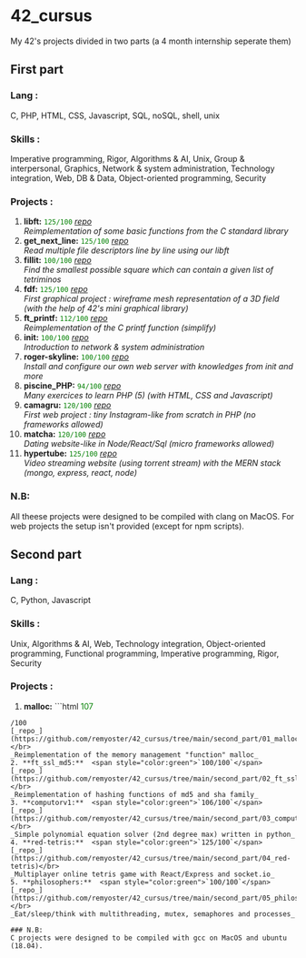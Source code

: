 # 42_cursus
My 42's projects divided in two parts (a 4 month internship seperate them)

## First part
### Lang : 
C, PHP, HTML, CSS, Javascript, SQL, noSQL, shell, unix</br>

### Skills :
Imperative programming, Rigor, Algorithms & AI, Unix, Group & interpersonal, Graphics, Network & system administration, Technology integration, Web, DB & Data, Object-oriented programming, Security

### Projects :
1. **libft:**  <span style="color:green">`125/100`</span> 
[_repo_](https://github.com/remyoster/42_cursus/tree/main/first_part/01_libft)</br>
_Reimplementation of some basic functions from the C standard library_
2. **get_next_line:**  <span style="color:green">`125/100`</span> 
[_repo_](https://github.com/remyoster/42_cursus/tree/main/first_part/02_gnl)</br>
_Read multiple file descriptors line by line using our libft_
3. **fillit:**  <span style="color:green">`100/100`</span> 
[_repo_](https://github.com/remyoster/42_cursus/tree/main/first_part/03_fillit)</br>
_Find the smallest possible square which can contain a given list of tetriminos_
4. **fdf:**  <span style="color:green">`125/100`</span> 
[_repo_](https://github.com/remyoster/42_cursus/tree/main/first_part/04_fdf)</br>
_First graphical project : wireframe mesh representation of a 3D field (with the help of 42's mini graphical library)_
5. **ft_printf:**  <span style="color:green">`112/100`</span> 
[_repo_](https://github.com/remyoster/42_cursus/tree/main/first_part/05_ft_printf)</br>
_Reimplementation of the C printf function (simplify)_
6. **init:**  <span style="color:green">`100/100`</span> 
[_repo_](https://github.com/remyoster/42_cursus/tree/main/first_part/06_init)</br>
_Introduction to network & system administration_
7. **roger-skyline:**  <span style="color:green">`100/100`</span> 
[_repo_](https://github.com/remyoster/42_cursus/tree/main/first_part/07_roger-skyline)</br>
_Install and configure our own web server with knowledges from init and more_
8. **piscine_PHP:**  <span style="color:green">`94/100`</span> 
[_repo_](https://github.com/remyoster/42_cursus/tree/main/first_part/08_piscine_PHP)</br>
_Many exercices to learn PHP (5) (with HTML, CSS and Javascript)_
9. **camagru:**  <span style="color:green">`120/100`</span> 
[_repo_](https://github.com/remyoster/42_cursus/tree/main/first_part/09_camagru)</br>
_First web project : tiny Instagram-like from scratch in PHP (no frameworks allowed)_
10. **matcha:**  <span style="color:green">`120/100`</span> 
[_repo_](https://github.com/remyoster/42_cursus/tree/main/first_part/10_matcha)</br>
_Dating website-like in Node/React/Sql (micro frameworks allowed)_
11. **hypertube:**  <span style="color:green">`125/100`</span> 
[_repo_](https://github.com/remyoster/42_cursus/tree/main/first_part/11_hypertube)</br>
_Video streaming website (using torrent stream) with the MERN stack (mongo, express, react, node)_

### N.B:
All theese projects were designed to be compiled with clang on MacOS. For web projects the setup isn't provided (except for npm scripts).

## Second part
### Lang :
C, Python, Javascript

### Skills :
Unix, Algorithms & AI, Web, Technology integration, Object-oriented programming, Functional programming, Imperative programming, Rigor, Security

### Projects :
1. **malloc:**  ```html
<span style="color:green">107</span>
```
/100
[_repo_](https://github.com/remyoster/42_cursus/tree/main/second_part/01_malloc)</br>
_Reimplementation of the memory management "function" malloc_
2. **ft_ssl_md5:**  <span style="color:green">`100/100`</span> 
[_repo_](https://github.com/remyoster/42_cursus/tree/main/second_part/02_ft_ssl_md5)</br>
_Reimplementation of hashing functions of md5 and sha family_
3. **computorv1:**  <span style="color:green">`106/100`</span> 
[_repo_](https://github.com/remyoster/42_cursus/tree/main/second_part/03_computorv1)</br>
_Simple polynomial equation solver (2nd degree max) written in python_
4. **red-tetris:**  <span style="color:green">`125/100`</span> 
[_repo_](https://github.com/remyoster/42_cursus/tree/main/second_part/04_red-tetris)</br>
_Multiplayer online tetris game with React/Express and socket.io_
5. **philosophers:**  <span style="color:green">`100/100`</span> 
[_repo_](https://github.com/remyoster/42_cursus/tree/main/second_part/05_philosophers)</br>
_Eat/sleep/think with multithreading, mutex, semaphores and processes_

### N.B:
C projects were designed to be compiled with gcc on MacOS and ubuntu (18.04).
